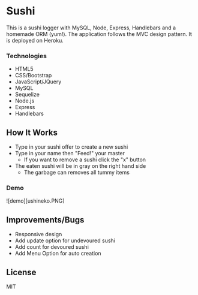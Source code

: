 # Sushi
This is a sushi logger with MySQL, Node, Express, Handlebars and a homemade ORM (yum!). The application follows the MVC design pattern. It is deployed on Heroku.

### Technologies
* HTML5
* CSS/Bootstrap
* JavaScript/JQuery
* MySQL
* Sequelize
* Node.js
* Express
* Handlebars

## How It Works
 * Type in your sushi offer to create a new sushi
 * Type in your name then "Feed!" your master
    * If you want to remove a sushi click the "x" button
 * The eaten sushi will be in gray on the right hand side
    * The garbage can removes all tummy items

### Demo
![demo][ushineko.PNG]

## Improvements/Bugs
 * Responsive design
 * Add update option for undevoured sushi
 * Add count for devoured sushi
 * Add Menu Option for auto creation

 ## License
 MIT

